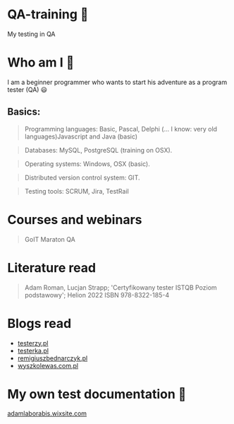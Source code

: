 # QA-training :open_file_folder:
My testing in QA

# Who am I 🧑
I am a beginner programmer who wants to start his adventure as a program tester (QA) 😃

## Basics: 
>Programming languages: Basic, Pascal, Delphi (... I know: very old languages)Javascript and Java (basic)

>Databases: MySQL, PostgreSQL (training on OSX).

>Operating systems: Windows, OSX (basic).

>Distributed version control system: GIT.

>Testing tools: SCRUM, Jira, TestRail

# Courses and webinars
>GoIT Maraton QA

# Literature read
>Adam Roman, Lucjan Strapp; 'Certyfikowany tester ISTQB Poziom podstawowy'; Helion 2022 ISBN 978-8322-185-4
# Blogs read
* [testerzy.pl](https://testerzy.pl/)
* [testerka.pl](https://testerka.pl/)
* [remigiuszbednarczyk.pl](https://remigiuszbednarczyk.pl/)
* [wyszkolewas.com.pl](https://www.wyszkolewas.com.pl/)
  
# My own test documentation :bug:
[adamlaborabis.wixsite.com](https://adamlaborabis.wixsite.com/adam-ilnicki/blog)
